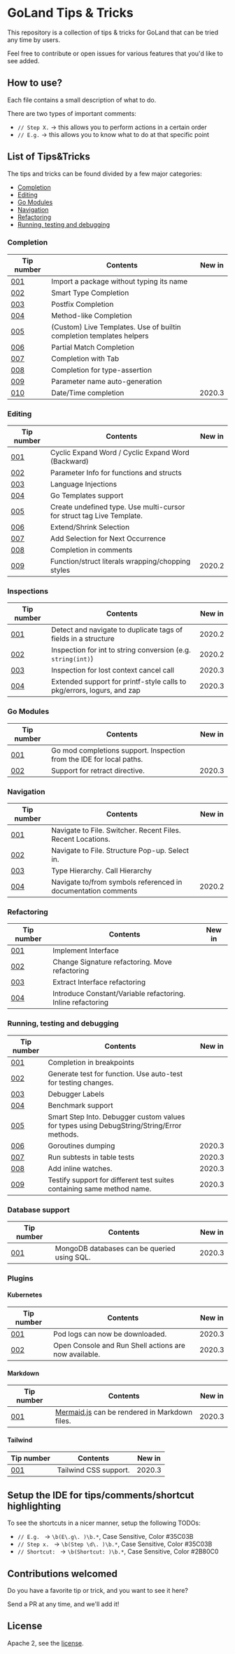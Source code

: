 # GoLand Tips & Tricks

This repository is a collection of tips & tricks for GoLand that can be tried any time by users.

Feel free to contribute or open issues for various features that you'd like to see added.

## How to use?

Each file contains a small description of what to do.

There are two types of important comments:

- `// Step X.` -> this allows you to perform actions in a certain order
- `// E.g.` -> this allows you to know what to do at that specific point 

## List of Tips&Tricks

The tips and tricks can be found divided by a few major categories:
- [Completion](#completion)
- [Editing](#editing)
- [Go Modules](#go-modules)
- [Navigation](#navigation)
- [Refactoring](refactoring)
- [Running, testing and debugging](#running-testing-and-debugging)

### Completion

| Tip number | Contents | New in |
|---|----|-----|
| [001](completion/tip001) | Import a package without typing its name | |
| [002](completion/tip002) | Smart Type Completion | |
| [003](completion/tip003) | Postfix Completion | |
| [004](completion/tip004) | Method-like Completion | |
| [005](completion/tip005) | (Custom) Live Templates. Use of builtin completion templates helpers | |
| [006](completion/tip006) | Partial Match Completion | |
| [007](completion/tip007) | Completion with Tab | |
| [008](completion/tip008) | Completion for type-assertion | |
| [009](completion/tip009) | Parameter name auto-generation | |
| [010](completion/tip010) | Date/Time completion | 2020.3 |


### Editing

| Tip number | Contents | New in |
|---|----|-----|
| [001](editing/tip001) | Cyclic Expand Word / Cyclic Expand Word (Backward) | |
| [002](editing/tip002) | Parameter Info for functions and structs ||
| [003](editing/tip003) | Language Injections ||
| [004](editing/tip004) | Go Templates support ||
| [005](editing/tip005) | Create undefined type. Use multi-cursor for struct tag Live Template. ||
| [006](editing/tip006) | Extend/Shrink Selection ||
| [007](editing/tip007) | Add Selection for Next Occurrence ||
| [008](editing/tip008) | Completion in comments ||
| [009](editing/tip009) | Function/struct literals wrapping/chopping styles | 2020.2 |

### Inspections
| Tip number | Contents | New in |
|---|----|-----|
| [001](inspections/tip001) | Detect and navigate to duplicate tags of fields in a structure | 2020.2 |
| [002](inspections/tip002) | Inspection for int to string conversion (e.g. `string(int)`) | 2020.2 |
| [003](inspections/tip003) | Inspection for lost context cancel call | 2020.3 |
| [004](inspections/tip004) | Extended support for printf-style calls to pkg/errors, logurs, and zap | 2020.3 |

### Go Modules
| Tip number | Contents | New in |
|---|----|-----|
| [001](modules/tip001) | Go mod completions support. Inspection from the IDE for local paths. | |
| [002](modules/tip002) | Support for retract directive. | 2020.3 |

### Navigation
| Tip number | Contents | New in |
|---|----|-----|
| [001](navigation/tip001) | Navigate to File. Switcher. Recent Files. Recent Locations. | |
| [002](navigation/tip002) | Navigate to File. Structure Pop-up. Select in. | |
| [003](navigation/tip003) | Type Hierarchy. Call Hierarchy | |
| [004](navigation/tip004) | Navigate to/from symbols referenced in documentation comments | 2020.2 |

### Refactoring
| Tip number | Contents | New in |
|---|----|-----|
| [001](refactoring/tip001) | Implement Interface | |
| [002](refactoring/tip002) | Change Signature refactoring. Move refactoring | |
| [003](refactoring/tip003) | Extract Interface refactoring | |
| [004](refactoring/tip004) | Introduce Constant/Variable refactoring. Inline refactoring | |

### Running, testing and debugging
| Tip number | Contents | New in |
|---|----|-----|
| [001](run-test-debug/tip001) | Completion in breakpoints | |
| [002](run-test-debug/tip002) | Generate test for function. Use auto-test for testing changes. | |
| [003](run-test-debug/tip003) | Debugger Labels | |
| [004](run-test-debug/tip004) | Benchmark support | |
| [005](run-test-debug/tip005) | Smart Step Into. Debugger custom values for types using DebugString/String/Error methods. | |
| [006](run-test-debug/tip006) | Goroutines dumping | 2020.3 |
| [007](run-test-debug/tip007) | Run subtests in table tests | 2020.3 |
| [008](run-test-debug/tip008) | Add inline watches. | 2020.3 |
| [009](run-test-debug/tip009) | Testify support for different test suites containing same method name. | 2020.3 |


### Database support

| Tip number | Contents | New in |
|---|----|-----|
| [001](database/tip001) | MongoDB databases can be queried using SQL. | 2020.3 |

### Plugins

#### Kubernetes
| Tip number | Contents | New in |
|---|----|-----|
| [001](plugins/kubernetes/tip001) | Pod logs can now be downloaded. | 2020.3 |
| [002](plugins/kubernetes/tip001) | Open Console and Run Shell actions are now available. | 2020.3 |

#### Markdown
| Tip number | Contents | New in |
|---|----|-----|
| [001](plugins/markdown/tip001) | [Mermaid.js](https://mermaid-js.github.io/) can be rendered in Markdown files. | 2020.3 |

#### Tailwind
| Tip number | Contents | New in |
|---|----|-----|
| [001](plugins/tailwind/tip001) | Tailwind CSS support. | 2020.3 |


## Setup the IDE for tips/comments/shortcut highlighting

To see the shortcuts in a nicer manner, setup the following TODOs:
- `// E.g. ` -> `\b(E\.g\. )\b.*`, Case Sensitive, Color #35C03B
- `// Step x. ` -> `\b(Step \d\. )\b.*`, Case Sensitive, Color #35C03B
- `// Shortcut: ` -> `\b(Shortcut: )\b.*`, Case Sensitive, Color #2B80C0

## Contributions welcomed

Do you have a favorite tip or trick, and you want to see it here?

Send a PR at any time, and we'll add it!

## License

Apache 2, see the [license](LICENSE.md).